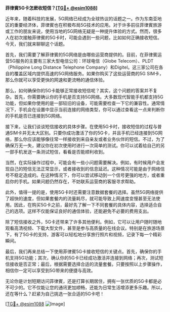 **菲律賓5G卡怎麽收短信？[[TG💪+ @esim1088](https://t.me/s/esim1088)]**

近年来，随着科技的发展，5G网络已经成为全球热议的话题之一。作为东南亚地区的重要经济体，菲律賓也在积极布局5G技术的应用。对于许多前往菲律賓旅游或工作的朋友来说，使用当地的5G网络无疑是一种提升体验的方式。然而，很多人在初次接触菲律賓的5G卡时，可能会遇到一些问题，比如如何正确接收短信。今天，我们就来聊聊这个话题。

首先，我们需要了解菲律賓的5G网络是由哪些运营商提供的。目前，在菲律賓运营5G服务的主要有三家大型电信公司：环球电信（Globe Telecom）、PLDT（Philippine Long Distance Telephone Company）和Digitel。这三家公司在各自的覆盖区域内提供高速的5G网络服务。如果你购买了这些运营商的5G SIM卡，那么你就可以享受更快的网速和更流畅的通信体验。

那么，如何确保你的5G卡能够正常接收短信呢？其实，这个问题的答案并不复杂。首先，你需要确认你的手机是否支持5G网络。大多数现代智能手机都支持5G功能，但如果你使用的是一部较旧的设备，可能需要检查一下它的兼容性。通常情况下，手机会在设置中显示当前连接的网络类型，你可以通过查看这一点来判断你的手机是否已连接到5G网络。

接下来，让我们谈谈短信接收的具体步骤。在使用5G卡时，接收短信的过程与普通SIM卡并无太大区别。只要你成功激活了你的5G卡，并且手机已经连接到5G网络，那么你应该能够像往常一样接收到来自亲友或者业务伙伴的短信。不过，为了确保万无一失，建议你在初次使用时进行一次简单的测试。你可以试着给自己的另一部手机发送一条测试短信，看看是否能顺利收到。

当然，在实际操作过程中，可能会有一些小问题需要解决。例如，有时候用户会发现自己的短信无法正常显示，或者接收到的信息延迟。这种情况可能是由于网络信号不稳定造成的。在这种情况下，你可以尝试移动到一个信号更强的地方，或者重启你的手机。如果问题仍然存在，不妨联系运营商的客服寻求帮助。

此外，值得一提的是，使用5G卡时还需要注意数据套餐的选择。虽然5G网络提供了超快的速度，但如果套餐内的流量耗尽，就可能导致上网速度变慢甚至无法使用。因此，在购买5G卡之前，最好先了解一下不同套餐的具体内容，选择适合自己的选项。这样不仅能保证良好的通信体验，还能避免不必要的费用支出。

除了短信接收之外，5G卡还带来了许多其他便利。例如，它可以让用户随时随地观看高清视频、下载大型文件，甚至是参与高质量的在线会议。特别是在旅游场景下，有了5G卡的支持，游客可以轻松地分享旅行照片和视频，记录下每一个精彩瞬间。

最后，我们再来总结一下使用菲律賓5G卡接收短信的关键点。首先，确保你的手机支持5G功能；其次，确认你的5G卡已经成功激活并连接到网络；再次，测试短信接收是否正常；最后，根据需要选择合适的流量套餐。只要按照以上步骤操作，相信你一定可以享受到5G带来的便捷与高效。

无论你是计划短期访问菲律賓，还是打算长期居住，拥有一张优质的5G卡都是必不可少的。它不仅能让您的通讯更加顺畅，还能为日常生活增添更多乐趣。所以，还在等什么？赶紧为自己挑选一张合适的5G卡吧！

[[TG💪+ @esim1088](https://t.me/s/esim1088) ![Image](https://i.postimg.cc/4NQfJmqS/Snipaste-2025-05-13-00-14-12.png)]